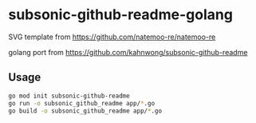# subsonic-github-readme-golang

SVG template from <https://github.com/natemoo-re/natemoo-re>

golang port from <https://github.com/kahnwong/subsonic-github-readme>

## Usage

```bash
go mod init subsonic-github-readme
go run -o subsonic_github_readme app/*.go
go build -o subsonic_github_readme app/*.go
```
